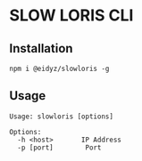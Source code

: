 # SLOW LORIS CLI

## Installation
    npm i @eidyz/slowloris -g

## Usage
    Usage: slowloris [options]
    
    Options:
      -h <host>       IP Address
      -p [port]        Port

